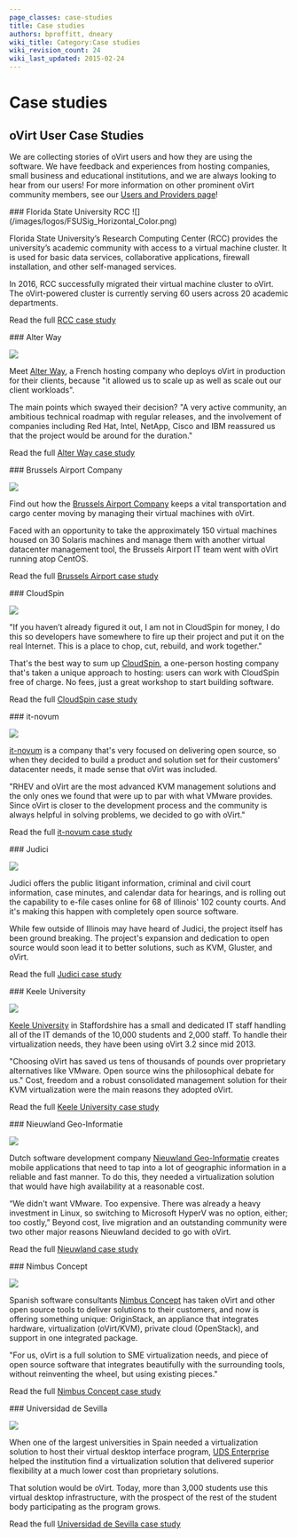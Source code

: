 ```yaml
---
page_classes: case-studies
title: Case studies
authors: bproffitt, dneary
wiki_title: Category:Case studies
wiki_revision_count: 24
wiki_last_updated: 2015-02-24
---
```


# Case studies

## oVirt User Case Studies

We are collecting stories of oVirt users and how they are using the software. We have feedback and experiences from hosting companies, small business and educational institutions, and we are always looking to hear from our users! For more information on other prominent oVirt community members, see our [Users and Providers page](/community/user-stories/users-and-providers/)!

<div class="case-studies">
<div class="case-study">
### Florida State University RCC
![](/images/logos/FSUSig_Horizontal_Color.png)

Florida State University’s Research Computing Center (RCC) provides the university’s academic community with access to a virtual machine cluster. It is used for basic data services, collaborative applications, firewall installation, and other self-managed services.

In 2016, RCC successfully migrated their virtual machine cluster to oVirt. The oVirt-powered cluster is currently serving 60 users across 20 academic departments.

Read the full [RCC case study](/community/user-stories/RCC-case-study/)

</div>
<div class="case-study">
### Alter Way

![](/images/logos/AlterWay.png)

Meet [Alter Way](/community/user-stories/alter-way-case-study/), a French hosting company who deploys oVirt in production for their clients, because "it allowed us to scale up as well as scale out our client workloads".

The main points which swayed their decision? "A very active community, an ambitious technical roadmap with regular releases, and the involvement of companies including Red Hat, Intel, NetApp, Cisco and IBM reassured us that the project would be around for the duration."

Read the full [Alter Way case study](/community/user-stories/alter-way-case-study/)

</div>
<div class="case-study">
### Brussels Airport Company

![](/images/logos/BrusselsAirport.svg)

Find out how the [Brussels Airport Company](/community/user-stories/brussels-airport-case-study/) keeps a vital transportation and cargo center moving by managing their virtual machines with oVirt.

Faced with an opportunity to take the approximately 150 virtual machines housed on 30 Solaris machines and manage them with another virtual datacenter management tool, the Brussels Airport IT team went with oVirt running atop CentOS.

Read the full [Brussels Airport case study](/community/user-stories/brussels-airport-case-study/)

</div>
<div class="case-study">
### CloudSpin

![](/images/logos/Cloudspin.png)

"If you haven’t already figured it out, I am not in CloudSpin for money, I do this so developers have somewhere to fire up their project and put it on the real Internet. This is a place to chop, cut, rebuild, and work together."

That's the best way to sum up [CloudSpin](/community/user-stories/cloudspin-case-study/), a one-person hosting company that's taken a unique approach to hosting: users can work with CloudSpin free of charge. No fees, just a great workshop to start building software.

Read the full [CloudSpin case study](/community/user-stories/cloudspin-case-study/)

</div>
<div class="case-study">
### it-novum

![](/images/logos/It-novum.png)

[it-novum](/community/user-stories/it-novum-case-study/) is a company that's very focused on delivering open source, so when they decided to build a product and solution set for their customers' datacenter needs, it made sense that oVirt was included.

"RHEV and oVirt are the most advanced KVM management solutions and the only ones we found that were up to par with what VMware provides. Since oVirt is closer to the development process and the community is always helpful in solving problems, we decided to go with oVirt."

Read the full [it-novum case study](/community/user-stories/it-novum-case-study/)

</div>
<div class="case-study">
### Judici

![](/images/logos/Judici.png)

Judici offers the public litigant information, criminal and civil court information, case minutes, and calendar data for hearings, and is rolling out the capability to e-file cases online for 68 of Illinois' 102 county courts. And it's making this happen with completely open source software.

While few outside of Illinois may have heard of Judici, the project itself has been ground breaking. The project's expansion and dedication to open source would soon lead it to better solutions, such as KVM, Gluster, and oVirt.

Read the full [Judici case study](/community/user-stories/judici-case-study/)

</div>
<div class="case-study">
### Keele University

![](/images/logos/Keele.svg)

[Keele University](/community/user-stories/keele-university-case-study/) in Staffordshire has a small and dedicated IT staff handling all of the IT demands of the 10,000 students and 2,000 staff. To handle their virtualization needs, they have been using oVirt 3.2 since mid 2013.

"Choosing oVirt has saved us tens of thousands of pounds over proprietary alternatives like VMware. Open source wins the philosophical debate for us." Cost, freedom and a robust consolidated management solution for their KVM virtualization were the main reasons they adopted oVirt.

Read the full [Keele University case study](/community/user-stories/keele-university-case-study/)

</div>
<div class="case-study">
### Nieuwland Geo-Informatie

![](/images/logos/Nwld.png)

Dutch software development company [Nieuwland Geo-Informatie](/community/user-stories/nieuwland-case-study/) creates mobile applications that need to tap into a lot of geographic information in a reliable and fast manner. To do this, they needed a virtualization solution that would have high availability at a reasonable cost.

“We didn't want VMware. Too expensive. There was already a heavy investment in Linux, so switching to Microsoft HyperV was no option, either; too costly,” Beyond cost, live migration and an outstanding community were two other major reasons Nieuwland decided to go with oVirt.

Read the full [Nieuwland case study](/community/user-stories/nieuwland-case-study/)

</div>
<div class="case-study">
### Nimbus Concept

![](/images/logos/Nimbus.png)

Spanish software consultants [Nimbus Concept](/community/user-stories/nimbus-concept-case-study/) has taken oVirt and other open source tools to deliver solutions to their customers, and now is offering something unique: OriginStack, an appliance that integrates hardware, virtualization (oVirt/KVM), private cloud (OpenStack), and support in one integrated package.

"For us, oVirt is a full solution to SME virtualization needs, and piece of open source software that integrates beautifully with the surrounding tools, without reinventing the wheel, but using existing pieces."

Read the full [Nimbus Concept case study](/community/user-stories/nimbus-concept-case-study/)

</div>
<div class="case-study">
### Universidad de Sevilla

![](/images/logos/Sevilla.png)

When one of the largest universities in Spain needed a virtualization solution to host their virtual desktop interface program, [UDS Enterprise](https://www.udsenterprise.com/) helped the institution find a virtualization solution that delivered superior flexibility at a much lower cost than proprietary solutions.

That solution would be oVirt. Today, more than 3,000 students use this virtual desktop infrastructure, with the prospect of the rest of the student body participating as the program grows.

Read the full [Universidad de Sevilla case study](/community/user-stories/universidad-de-sevilla-case-study/)

</div>
